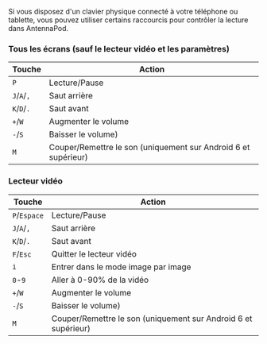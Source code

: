 Si vous disposez d'un clavier physique connecté à votre téléphone ou tablette,
vous pouvez utiliser certains raccourcis pour contrôler la lecture dans
AntennaPod.

### Tous les écrans (sauf le lecteur vidéo et les paramètres)

| Touche | Action |
| --- | --- |
| `P` | Lecture/Pause |
| `J`/`A`/`,` | Saut arrière |
| `K`/`D`/`.` | Saut avant |
| `+`/`W` | Augmenter le volume |
| `-`/`S` | Baisser le volume) |
| `M` | Couper/Remettre le son (uniquement sur Android 6 et supérieur) |

### Lecteur vidéo

| Touche | Action |
| --- | --- |
| `P`/`Espace` | Lecture/Pause |
| `J`/`A`/`,` | Saut arrière |
| `K`/`D`/`.` | Saut avant |
| `F`/`Esc` | Quitter le lecteur vidéo |
| `i` | Entrer dans le mode image par image |
| `0`-`9` | Aller à 0-90% de la vidéo |
| `+`/`W` | Augmenter le volume |
| `-`/`S` | Baisser le volume) |
| `M` | Couper/Remettre le son (uniquement sur Android 6 et supérieur) |
